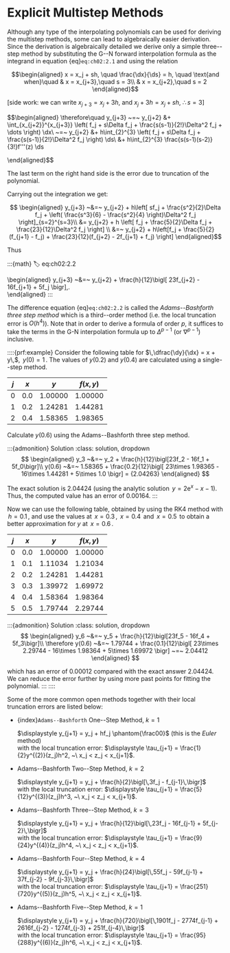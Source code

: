 # Explicit  Multistep Methods

Although any type of the interpolating polynomials can be used for
deriving the multistep methods, some can lead to algebraically easier
derivation. Since the derivation is algebraically detailed we derive
only a simple three--step method by substituting the G--N forward
interpolation formula as the integrand in equation {eq}`eq:ch02:2.1`
and using the relation 

$$\begin{aligned}
    x = x_j + sh, \quad \frac{\dx}{\ds} = h, \quad \text{and when}\quad
    & x = x_{j+3},\quad s = 3\\
    & x = x_{j+2},\quad s = 2    
\end{aligned}$$ 

\[side work: we can write $x_{j+3} = x_j + 3h$, and
$x_j + 3h = x_j + sh$, $\therefore\,s = 3$\]

$$\begin{aligned}
    \therefore\quad y_{j+3} ~=~ y_{j+2} &+ \int_{x_{j+2}}^{x_{j+3}} \left(
    f_j + s\Delta f_j + \frac{s(s-1)}{2!}\Delta^2 f_j + \dots
    \right) \dx\\
    ~=~ y_{j+2} &+ h\int_{2}^{3} \left(
    f_j + s\Delta f_j + \frac{s(s-1)}{2!}\Delta^2 f_j
    \right) \ds\\
    &+ h\int_{2}^{3} \frac{s(s-1)(s-2)}{3!}f'''(z) \ds
    
\end{aligned}$$ 

The last term on the right hand side is the error due to
truncation of the polynomial.

Carrying out the integration we get: 

$$
\begin{aligned}
    y_{j+3} ~&=~ y_{j+2} + h\left[ sf_j + \frac{s^2}{2}\Delta f_j + \left(
            \frac{s^3}{6} - \frac{s^2}{4} \right)\Delta^2 f_j \right]_{s=2}^{s=3}\\
    &= y_{j+2} + h \left[ f_j + \frac{5}{2}\Delta f_j + \frac{23}{12}\Delta^2 f_j     \right] \\
    &=~ y_{j+2} + h\left[f_j + \frac{5}{2}(f_{j+1} - f_j) + \frac{23}{12}(f_{j+2} - 2f_{j+1} + f_j) \right]    
\end{aligned}$$ 

Thus

:::{math}
:label: eq:ch02:2.2

\begin{aligned}
    y_{j+3} ~&=~ y_{j+2} + \frac{h}{12}\bigl[
    23f_{j+2} - 16f_{j+1} + 5f_j
    \bigr]\,.  
\end{aligned}
:::

The difference equation {eq}`eq:ch02:2.2` is called the *Adams--Bashforth three step
method* which is a third--order method (i.e. the local truncation error
is $O(h^4)$). Note that in order to derive a formula of order $p$, it
suffices to take the terms in the G-N interpolation formula up to
$\Delta^{p-1}$ (or $\nabla^{p-1}$) inclusive.

::::{prf:example}
Consider the following table for $\,\dfrac{\dy}{\dx} = x + y\,$,
$\,y(0) = 1\,$. The values of $y(0.2)$ and $y(0.4)$ are calculated using
a single--step method.


| $j$ | $x$ | $y$ | $f(x,y)$|
|--|-----|---------|--------|
|0 | 0.0 | 1.00000 | 1.00000|
|1 | 0.2 | 1.24281 | 1.44281|
|2 | 0.4 | 1.58365 | 1.98365|

Calculate $y(0.6)$ using the Adams--Bashforth three step method.

<!-- :::{dropdown} Solution (click to show) -->
:::{admonition} Solution
:class: solution, dropdown
$$
\begin{aligned}
        y_3 ~&=~ y_2 + \frac{h}{12}\bigl[23f_2 - 16f_1 + 5f_0\bigr]\\
        y(0.6) ~&=~ 1.58365 + \frac{0.2}{12}\bigl[
        23\times 1.98365 - 16\times 1.44281 + 5\times 1.0
        \bigr] = {2.04263}        
\end{aligned}
$$

The exact solution is $2.04424$ (using the analytic solution
$\,y = 2\text{e}^x - x - 1$). Thus, the computed value has an error of
$0.00164$.
:::

Now we can use the following table, obtained by using the RK4 method
with $\,h = 0.1\,$, and use the values at $\,x = 0.3\,$, $\,x = 0.4\,$
and $\,x = 0.5\,$ to obtain a better approximation for $y$ at
$\,x = 0.6\,$.

| $j$ | $x$ | $y$ | $f(x,y)$|
|--|-----|---------|--------|
|0 | 0.0 | 1.00000 | 1.00000|
|1 | 0.1 | 1.11034 | 1.21034|
|2 | 0.2 | 1.24281 | 1.44281|
|3 | 0.3 | 1.39972 | 1.69972|
|4 | 0.4 | 1.58364 | 1.98364|
|5 | 0.5 | 1.79744 | 2.29744|

<!-- :::{dropdown} Solution (click to show) -->
:::{admonition} Solution
:class: solution, dropdown
$$
\begin{aligned}
        y_6 ~&=~ y_5 + \frac{h}{12}\bigl[23f_5 - 16f_4 + 5f_3\bigr]\\
        \therefore y(0.6) ~&=~ 1.79744 + \frac{0.1}{12}\bigl[
        23\times 2.29744 - 16\times 1.98364 + 5\times 1.69972
        \bigr] ~=~ 2.04412        
\end{aligned}
$$ 

which has an error of $0.00012$ compared with the exact
answer $2.04424$. We can reduce the error further by using more past
points for fitting the polynomial.
:::
::::

Some of the more common open methods together with their local
truncation errors are listed below:

- {index}`Adams--Bashforth` One--Step Method, $k=1$

    $\displaystyle y_{j+1} = y_j + hf_j \phantom{\frac00}$ (this is the *Euler* method)\
    with the local truncation error: 
    $\displaystyle \tau_{j+1} = \frac{1}{2}y^{(2)}(z_j)h^2, ~\ x_j < z_j < x_{j+1}$.

- Adams--Bashforth Two--Step Method, $k=2$

    $\displaystyle y_{j+1} = y_j + \frac{h}{2}\bigl[\,3f_j - f_{j-1}\,\bigr]$\
    with the local truncation error:
    $\displaystyle \tau_{j+1} = \frac{5}{12}y^{(3)}(z_j)h^3,
    ~\ x_j < z_j < x_{j+1}$.

- Adams--Bashforth Three--Step Method, $k=3$

    $\displaystyle y_{j+1} = y_j + \frac{h}{12}\bigl[\,23f_j - 16f_{j-1} + 5f_{j-2}\,\bigr]$\
    with the local truncation error:
    $\displaystyle \tau_{j+1} = \frac{9}{24}y^{(4)}(z_j)h^4,
    ~\ x_j < z_j < x_{j+1}$.

- Adams--Bashforth Four--Step Method, $k=4$

    $\displaystyle y_{j+1} = y_j + \frac{h}{24}\bigl[\,55f_j - 59f_{j-1} + 37f_{j-2} - 9f_{j-3}\,\bigr]$\
    with the local truncation error:
    $\displaystyle \tau_{j+1} = \frac{251}{720}y^{(5)}(z_j)h^5,
    ~\ x_j < z_j < x_{j+1}$.

- Adams--Bashforth Five--Step Method, $k=1$

    $\displaystyle y_{j+1} = y_j + \frac{h}{720}\bigl[\,1901f_j - 2774f_{j-1} + 2616f_{j-2} - 1274f_{j-3} + 251f_{j-4}\,\bigr]$\
    with the local truncation error:
    $\displaystyle \tau_{j+1} = \frac{95}{288}y^{(6)}(z_j)h^6,
    ~\ x_j < z_j < x_{j+1}$.